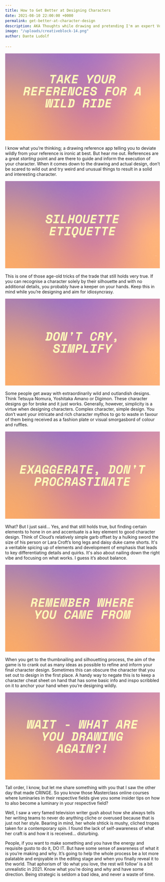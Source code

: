 ```yaml
---
title: How to Get Better at Designing Characters
date: 2021-08-10 22:00:00 +0000
permalink: get-better-at-character-design
description: AKA Thoughts while drawing and pretending I'm an expert Vol. 1
image: "/uploads/creativeblock-14.png"
author: Dante Ludolf

---
```


![](/uploads/character-design-tips-1.png)

I know what you’re thinking; a drawing reference app telling you to deviate wildly from your reference is ironic at best. But hear me out. References are a great _starting_ point and are there to guide and inform the execution of your character. When it comes down to the drawing and actual design, don’t be scared to wild out and try weird and unusual things to result in a solid and interesting character.

![](/uploads/character-design-tips-2.png)

This is one of those age-old tricks of the trade that still holds very true. If you can recognise a character solely by their silhouette and with no additional details, you probably have a keeper on your hands. Keep this in mind while you’re designing and aim for idiosyncrasy.

![](/uploads/character-design-tips-3.png)

Some people get away with extraordinarily wild and outlandish designs. Think Tetsuya Nomura, Yoshitaka Amano or Digimon. These character designs go for broke and it just works. Generally, however, simplicity is a virtue when designing characters. Complex character, simple design. You don’t want your intricate and rich character mythos to go to waste in favour of them being received as a fashion plate or visual smorgasbord of colour and ruffles.

![](/uploads/character-design-tips-4.png)

What? But I just said… Yes, and that still holds true, but finding certain elements to hone in on and accentuate is a key element to good character design. Think of Cloud’s relatively simple garb offset by a hulking sword the size of his person or Lara Croft’s long legs and daisy duke came shorts. It's a veritable spicing up of elements and development of emphasis that leads to key differentiating details and quirks. It's also about nailing down the right vibe and focusing on what works. I guess it’s about balance.

  
![](/uploads/character-design-tips-5.png)

When you get to the thumbnailing and silhouetting process, the aim of the game is to crank out as many ideas as possible to refine and inform your final character design. Sometimes this can obscure the character that you set out to design in the first place. A handy way to negate this is to keep a character cheat sheet on hand that has some basic info and inspo scribbled on it to anchor your hand when you’re designing wildly.

  
![](/uploads/character-design-tips-6.png)

Tall order, I know, but let me share something with you that I saw the other day that made CRINGE. So you know those Masterclass online courses where luminaries in their respective fields give you some insider tips on how to also become a luminary in your respective field? 

Well, I saw a very famed television writer gush about how she always tells her writing teams to never do anything cliche or overused because that is just not her style. Bearing in mind, her whole shtick is mushy, cliched tropes taken for a contemporary spin. I found the lack of self-awareness of what her craft is and how it is received… disturbing.

People, if you want to make something and you have the energy and requisite gusto to do it, DO IT. But have some sense of awareness of what it is you’re making and why. It’s going to help the whole process be a lot more palatable and enjoyable in the editing stage and when you finally reveal it to the world. That aphorism of ‘do what you love, the rest will follow’ is a bit unrealistic in 2021. Know what you’re doing and why and have some direction. Being strategic is seldom a bad idea, and never a waste of time.